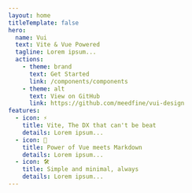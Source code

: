 ```yaml
---
layout: home
titleTemplate: false
hero:
  name: Vui
  text: Vite & Vue Powered
  tagline: Lorem ipsum...
  actions:
    - theme: brand
      text: Get Started
      link: /components/components
    - theme: alt
      text: View on GitHub
      link: https://github.com/meedfine/vui-design
features:
  - icon: ⚡️
    title: Vite, The DX that can't be beat
    details: Lorem ipsum...
  - icon: 🖖
    title: Power of Vue meets Markdown
    details: Lorem ipsum...
  - icon: 🛠️
    title: Simple and minimal, always
    details: Lorem ipsum...
---
```


